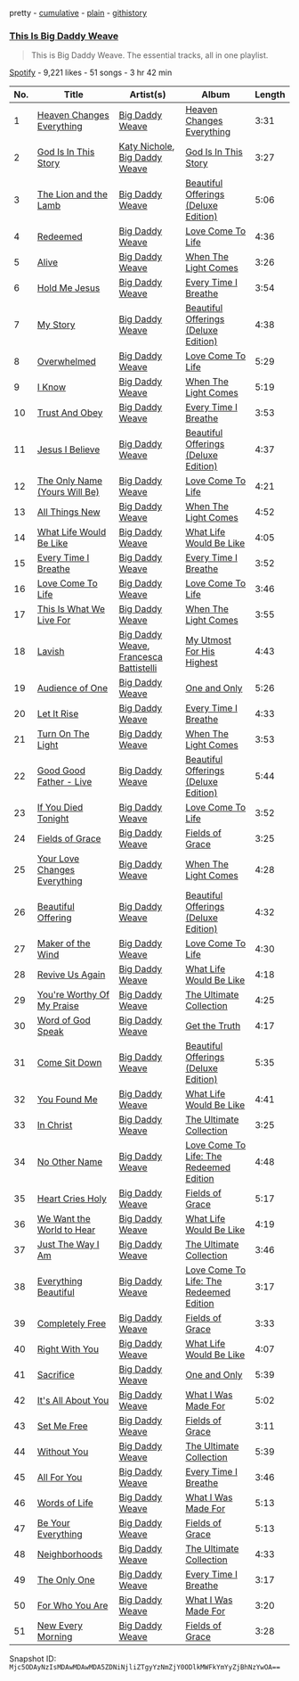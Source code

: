 pretty - [cumulative](/playlists/cumulative/37i9dQZF1DZ06evO2Rwe2O.md) - [plain](/playlists/plain/37i9dQZF1DZ06evO2Rwe2O) - [githistory](https://github.githistory.xyz/mackorone/spotify-playlist-archive/blob/main/playlists/plain/37i9dQZF1DZ06evO2Rwe2O)

### [This Is Big Daddy Weave](https://open.spotify.com/playlist/37i9dQZF1DZ06evO2Rwe2O)

> This is Big Daddy Weave\. The essential tracks, all in one playlist.

[Spotify](https://open.spotify.com/user/spotify) - 9,221 likes - 51 songs - 3 hr 42 min

| No. | Title | Artist(s) | Album | Length |
|---|---|---|---|---|
| 1 | [Heaven Changes Everything](https://open.spotify.com/track/09K7v6EnuoR2TmjAEKUD71) | [Big Daddy Weave](https://open.spotify.com/artist/4SsMf4SjhOlSqEitcprgBt) | [Heaven Changes Everything](https://open.spotify.com/album/2siQQnBK2IRSYMbjgdfvji) | 3:31 |
| 2 | [God Is In This Story](https://open.spotify.com/track/7m0BMNyTpSnsJYfsRiHw2T) | [Katy Nichole](https://open.spotify.com/artist/4sdhhi6q1Ez9l5PagQsykC), [Big Daddy Weave](https://open.spotify.com/artist/4SsMf4SjhOlSqEitcprgBt) | [God Is In This Story](https://open.spotify.com/album/4EsF6LpMu2xAxL0tGooqs3) | 3:27 |
| 3 | [The Lion and the Lamb](https://open.spotify.com/track/2FJYXPlTmFPAjTwPS1bMnw) | [Big Daddy Weave](https://open.spotify.com/artist/4SsMf4SjhOlSqEitcprgBt) | [Beautiful Offerings \(Deluxe Edition\)](https://open.spotify.com/album/1nS9azUwohxTProO6cTEMc) | 5:06 |
| 4 | [Redeemed](https://open.spotify.com/track/7zuwaenG5AF0vG7o7kMduX) | [Big Daddy Weave](https://open.spotify.com/artist/4SsMf4SjhOlSqEitcprgBt) | [Love Come To Life](https://open.spotify.com/album/0RDPOY2Nprgx01KCX8XOLM) | 4:36 |
| 5 | [Alive](https://open.spotify.com/track/78x8gB6FVSDB9q01E7rlI8) | [Big Daddy Weave](https://open.spotify.com/artist/4SsMf4SjhOlSqEitcprgBt) | [When The Light Comes](https://open.spotify.com/album/0pUmeRHfEG13Y63F3n3o1R) | 3:26 |
| 6 | [Hold Me Jesus](https://open.spotify.com/track/6jY58FrHShSeJIuA3m5Osx) | [Big Daddy Weave](https://open.spotify.com/artist/4SsMf4SjhOlSqEitcprgBt) | [Every Time I Breathe](https://open.spotify.com/album/3EscMOjxSXux9BPVDOtiQ2) | 3:54 |
| 7 | [My Story](https://open.spotify.com/track/6Dkou08rjWrgGijVmoAVZp) | [Big Daddy Weave](https://open.spotify.com/artist/4SsMf4SjhOlSqEitcprgBt) | [Beautiful Offerings \(Deluxe Edition\)](https://open.spotify.com/album/1nS9azUwohxTProO6cTEMc) | 4:38 |
| 8 | [Overwhelmed](https://open.spotify.com/track/0UcyrdirFfmpzEKQJ47Ixr) | [Big Daddy Weave](https://open.spotify.com/artist/4SsMf4SjhOlSqEitcprgBt) | [Love Come To Life](https://open.spotify.com/album/0RDPOY2Nprgx01KCX8XOLM) | 5:29 |
| 9 | [I Know](https://open.spotify.com/track/1J9VTeVlVUbZLre3Yc1A4V) | [Big Daddy Weave](https://open.spotify.com/artist/4SsMf4SjhOlSqEitcprgBt) | [When The Light Comes](https://open.spotify.com/album/0pUmeRHfEG13Y63F3n3o1R) | 5:19 |
| 10 | [Trust And Obey](https://open.spotify.com/track/1pB0uLHifv66pukzMZ94fj) | [Big Daddy Weave](https://open.spotify.com/artist/4SsMf4SjhOlSqEitcprgBt) | [Every Time I Breathe](https://open.spotify.com/album/3EscMOjxSXux9BPVDOtiQ2) | 3:53 |
| 11 | [Jesus I Believe](https://open.spotify.com/track/3HRfH5dCEmrc4kquT51XgE) | [Big Daddy Weave](https://open.spotify.com/artist/4SsMf4SjhOlSqEitcprgBt) | [Beautiful Offerings \(Deluxe Edition\)](https://open.spotify.com/album/1nS9azUwohxTProO6cTEMc) | 4:37 |
| 12 | [The Only Name \(Yours Will Be\)](https://open.spotify.com/track/3Ba5WQizFbQPRN7MtlXoTF) | [Big Daddy Weave](https://open.spotify.com/artist/4SsMf4SjhOlSqEitcprgBt) | [Love Come To Life](https://open.spotify.com/album/0RDPOY2Nprgx01KCX8XOLM) | 4:21 |
| 13 | [All Things New](https://open.spotify.com/track/2D1F0ukjJniQCgO1ex5KJi) | [Big Daddy Weave](https://open.spotify.com/artist/4SsMf4SjhOlSqEitcprgBt) | [When The Light Comes](https://open.spotify.com/album/0pUmeRHfEG13Y63F3n3o1R) | 4:52 |
| 14 | [What Life Would Be Like](https://open.spotify.com/track/71Mwr0v0cPykFBBpnYiSED) | [Big Daddy Weave](https://open.spotify.com/artist/4SsMf4SjhOlSqEitcprgBt) | [What Life Would Be Like](https://open.spotify.com/album/2UAq8mcn9ivMJoSX9asGSw) | 4:05 |
| 15 | [Every Time I Breathe](https://open.spotify.com/track/4yOpRExvm1qwGBZNeS4cXt) | [Big Daddy Weave](https://open.spotify.com/artist/4SsMf4SjhOlSqEitcprgBt) | [Every Time I Breathe](https://open.spotify.com/album/3EscMOjxSXux9BPVDOtiQ2) | 3:52 |
| 16 | [Love Come To Life](https://open.spotify.com/track/26FQmwQ538RwRB7vV3KLjR) | [Big Daddy Weave](https://open.spotify.com/artist/4SsMf4SjhOlSqEitcprgBt) | [Love Come To Life](https://open.spotify.com/album/0RDPOY2Nprgx01KCX8XOLM) | 3:46 |
| 17 | [This Is What We Live For](https://open.spotify.com/track/4JRQpTXsde4JQtIO3D76iT) | [Big Daddy Weave](https://open.spotify.com/artist/4SsMf4SjhOlSqEitcprgBt) | [When The Light Comes](https://open.spotify.com/album/0pUmeRHfEG13Y63F3n3o1R) | 3:55 |
| 18 | [Lavish](https://open.spotify.com/track/5wvlWHdfysfTlAN2ulXcoh) | [Big Daddy Weave](https://open.spotify.com/artist/4SsMf4SjhOlSqEitcprgBt), [Francesca Battistelli](https://open.spotify.com/artist/29ywwKkxfoH7iWwNY1UezA) | [My Utmost For His Highest](https://open.spotify.com/album/1FsAHNrcHF3QVdRHloCnhV) | 4:43 |
| 19 | [Audience of One](https://open.spotify.com/track/6s2kbczHvB0VDd5US1J5AL) | [Big Daddy Weave](https://open.spotify.com/artist/4SsMf4SjhOlSqEitcprgBt) | [One and Only](https://open.spotify.com/album/34TxhWZkBsTUFJYhPnkvtN) | 5:26 |
| 20 | [Let It Rise](https://open.spotify.com/track/3d7BD6z3dmOn0uyuyTzFnr) | [Big Daddy Weave](https://open.spotify.com/artist/4SsMf4SjhOlSqEitcprgBt) | [Every Time I Breathe](https://open.spotify.com/album/3EscMOjxSXux9BPVDOtiQ2) | 4:33 |
| 21 | [Turn On The Light](https://open.spotify.com/track/7eMEf2vcT5POvOLaery3I9) | [Big Daddy Weave](https://open.spotify.com/artist/4SsMf4SjhOlSqEitcprgBt) | [When The Light Comes](https://open.spotify.com/album/0pUmeRHfEG13Y63F3n3o1R) | 3:53 |
| 22 | [Good Good Father \- Live](https://open.spotify.com/track/4F6XmVjxpAVnAY9IuYou44) | [Big Daddy Weave](https://open.spotify.com/artist/4SsMf4SjhOlSqEitcprgBt) | [Beautiful Offerings \(Deluxe Edition\)](https://open.spotify.com/album/1nS9azUwohxTProO6cTEMc) | 5:44 |
| 23 | [If You Died Tonight](https://open.spotify.com/track/7glAHcE2yN6onHZd7BBSto) | [Big Daddy Weave](https://open.spotify.com/artist/4SsMf4SjhOlSqEitcprgBt) | [Love Come To Life](https://open.spotify.com/album/0RDPOY2Nprgx01KCX8XOLM) | 3:52 |
| 24 | [Fields of Grace](https://open.spotify.com/track/7I1jXhVC8QVJzjPzx93VAQ) | [Big Daddy Weave](https://open.spotify.com/artist/4SsMf4SjhOlSqEitcprgBt) | [Fields of Grace](https://open.spotify.com/album/61sF6iIwEXs0whUeba8D77) | 3:25 |
| 25 | [Your Love Changes Everything](https://open.spotify.com/track/5EK9diaPvJbJHarH2l8Sfb) | [Big Daddy Weave](https://open.spotify.com/artist/4SsMf4SjhOlSqEitcprgBt) | [When The Light Comes](https://open.spotify.com/album/0pUmeRHfEG13Y63F3n3o1R) | 4:28 |
| 26 | [Beautiful Offering](https://open.spotify.com/track/1Ne01Bjmgb3q08r6tdw3Oc) | [Big Daddy Weave](https://open.spotify.com/artist/4SsMf4SjhOlSqEitcprgBt) | [Beautiful Offerings \(Deluxe Edition\)](https://open.spotify.com/album/1nS9azUwohxTProO6cTEMc) | 4:32 |
| 27 | [Maker of the Wind](https://open.spotify.com/track/0c6ycONajngTNG7TPTAEKN) | [Big Daddy Weave](https://open.spotify.com/artist/4SsMf4SjhOlSqEitcprgBt) | [Love Come To Life](https://open.spotify.com/album/0RDPOY2Nprgx01KCX8XOLM) | 4:30 |
| 28 | [Revive Us Again](https://open.spotify.com/track/1gDz3147BMHrVz772aYTwn) | [Big Daddy Weave](https://open.spotify.com/artist/4SsMf4SjhOlSqEitcprgBt) | [What Life Would Be Like](https://open.spotify.com/album/2UAq8mcn9ivMJoSX9asGSw) | 4:18 |
| 29 | [You're Worthy Of My Praise](https://open.spotify.com/track/1WUmwcfpl8FPNwDEhqMQCJ) | [Big Daddy Weave](https://open.spotify.com/artist/4SsMf4SjhOlSqEitcprgBt) | [The Ultimate Collection](https://open.spotify.com/album/5tUYEM30kqrb96DaAB4yhW) | 4:25 |
| 30 | [Word of God Speak](https://open.spotify.com/track/4DHwQgifWfvk38gZ98DBHU) | [Big Daddy Weave](https://open.spotify.com/artist/4SsMf4SjhOlSqEitcprgBt) | [Get the Truth](https://open.spotify.com/album/1uHOFv8yPQwPOxaFiB2g9T) | 4:17 |
| 31 | [Come Sit Down](https://open.spotify.com/track/4OFnAQqkz0mGQUmx59Carl) | [Big Daddy Weave](https://open.spotify.com/artist/4SsMf4SjhOlSqEitcprgBt) | [Beautiful Offerings \(Deluxe Edition\)](https://open.spotify.com/album/1nS9azUwohxTProO6cTEMc) | 5:35 |
| 32 | [You Found Me](https://open.spotify.com/track/70KZlDFmyd2OGigiLGwOwd) | [Big Daddy Weave](https://open.spotify.com/artist/4SsMf4SjhOlSqEitcprgBt) | [What Life Would Be Like](https://open.spotify.com/album/2UAq8mcn9ivMJoSX9asGSw) | 4:41 |
| 33 | [In Christ](https://open.spotify.com/track/5arKXRuVZeyy0HOxWkoJUc) | [Big Daddy Weave](https://open.spotify.com/artist/4SsMf4SjhOlSqEitcprgBt) | [The Ultimate Collection](https://open.spotify.com/album/5tUYEM30kqrb96DaAB4yhW) | 3:25 |
| 34 | [No Other Name](https://open.spotify.com/track/12R460xrc3YK1V7PUYK6nz) | [Big Daddy Weave](https://open.spotify.com/artist/4SsMf4SjhOlSqEitcprgBt) | [Love Come To Life: The Redeemed Edition](https://open.spotify.com/album/5P2EQTgQ6BpQOjyoBxm15i) | 4:48 |
| 35 | [Heart Cries Holy](https://open.spotify.com/track/13D4BSdRclYY6rkcHTtoiD) | [Big Daddy Weave](https://open.spotify.com/artist/4SsMf4SjhOlSqEitcprgBt) | [Fields of Grace](https://open.spotify.com/album/61sF6iIwEXs0whUeba8D77) | 5:17 |
| 36 | [We Want the World to Hear](https://open.spotify.com/track/2NlhZ6eRfCD8Hb8fd315nn) | [Big Daddy Weave](https://open.spotify.com/artist/4SsMf4SjhOlSqEitcprgBt) | [What Life Would Be Like](https://open.spotify.com/album/2UAq8mcn9ivMJoSX9asGSw) | 4:19 |
| 37 | [Just The Way I Am](https://open.spotify.com/track/5DWxGimczAZe7byauhrUba) | [Big Daddy Weave](https://open.spotify.com/artist/4SsMf4SjhOlSqEitcprgBt) | [The Ultimate Collection](https://open.spotify.com/album/5tUYEM30kqrb96DaAB4yhW) | 3:46 |
| 38 | [Everything Beautiful](https://open.spotify.com/track/331Knn1SGIHAjAfHtP9UBR) | [Big Daddy Weave](https://open.spotify.com/artist/4SsMf4SjhOlSqEitcprgBt) | [Love Come To Life: The Redeemed Edition](https://open.spotify.com/album/5P2EQTgQ6BpQOjyoBxm15i) | 3:17 |
| 39 | [Completely Free](https://open.spotify.com/track/0YmGnKCilrgJzGLcUtqvOy) | [Big Daddy Weave](https://open.spotify.com/artist/4SsMf4SjhOlSqEitcprgBt) | [Fields of Grace](https://open.spotify.com/album/61sF6iIwEXs0whUeba8D77) | 3:33 |
| 40 | [Right With You](https://open.spotify.com/track/2v4QOcKW0wXtG2o9vSrsSX) | [Big Daddy Weave](https://open.spotify.com/artist/4SsMf4SjhOlSqEitcprgBt) | [What Life Would Be Like](https://open.spotify.com/album/2UAq8mcn9ivMJoSX9asGSw) | 4:07 |
| 41 | [Sacrifice](https://open.spotify.com/track/0pmi8Y9gF1QHtuEwQfuzsp) | [Big Daddy Weave](https://open.spotify.com/artist/4SsMf4SjhOlSqEitcprgBt) | [One and Only](https://open.spotify.com/album/34TxhWZkBsTUFJYhPnkvtN) | 5:39 |
| 42 | [It's All About You](https://open.spotify.com/track/2pnm4XSwVkbc6waMzF9odE) | [Big Daddy Weave](https://open.spotify.com/artist/4SsMf4SjhOlSqEitcprgBt) | [What I Was Made For](https://open.spotify.com/album/4hmf9eDR7uciP36IoVFQYH) | 5:02 |
| 43 | [Set Me Free](https://open.spotify.com/track/47Us0P876YRcCz5e4PqYGh) | [Big Daddy Weave](https://open.spotify.com/artist/4SsMf4SjhOlSqEitcprgBt) | [Fields of Grace](https://open.spotify.com/album/61sF6iIwEXs0whUeba8D77) | 3:11 |
| 44 | [Without You](https://open.spotify.com/track/6llVaCTlf3qj0rBPTvGrk0) | [Big Daddy Weave](https://open.spotify.com/artist/4SsMf4SjhOlSqEitcprgBt) | [The Ultimate Collection](https://open.spotify.com/album/5tUYEM30kqrb96DaAB4yhW) | 5:39 |
| 45 | [All For You](https://open.spotify.com/track/4Gqez49VUwAYdthySame7Y) | [Big Daddy Weave](https://open.spotify.com/artist/4SsMf4SjhOlSqEitcprgBt) | [Every Time I Breathe](https://open.spotify.com/album/3EscMOjxSXux9BPVDOtiQ2) | 3:46 |
| 46 | [Words of Life](https://open.spotify.com/track/7C7n4C6VoUhUyIO7oHeQ6I) | [Big Daddy Weave](https://open.spotify.com/artist/4SsMf4SjhOlSqEitcprgBt) | [What I Was Made For](https://open.spotify.com/album/4hmf9eDR7uciP36IoVFQYH) | 5:13 |
| 47 | [Be Your Everything](https://open.spotify.com/track/3RkTLYMiGUmdNUkqtD4iPg) | [Big Daddy Weave](https://open.spotify.com/artist/4SsMf4SjhOlSqEitcprgBt) | [Fields of Grace](https://open.spotify.com/album/61sF6iIwEXs0whUeba8D77) | 5:13 |
| 48 | [Neighborhoods](https://open.spotify.com/track/5olQics7uPj0dp1vBTkyYe) | [Big Daddy Weave](https://open.spotify.com/artist/4SsMf4SjhOlSqEitcprgBt) | [The Ultimate Collection](https://open.spotify.com/album/5tUYEM30kqrb96DaAB4yhW) | 4:33 |
| 49 | [The Only One](https://open.spotify.com/track/1Dm66v7VLsHHNUzxaJQdC7) | [Big Daddy Weave](https://open.spotify.com/artist/4SsMf4SjhOlSqEitcprgBt) | [Every Time I Breathe](https://open.spotify.com/album/3EscMOjxSXux9BPVDOtiQ2) | 3:17 |
| 50 | [For Who You Are](https://open.spotify.com/track/5YJG5A01wPavs17Zv09Jka) | [Big Daddy Weave](https://open.spotify.com/artist/4SsMf4SjhOlSqEitcprgBt) | [What I Was Made For](https://open.spotify.com/album/4hmf9eDR7uciP36IoVFQYH) | 3:20 |
| 51 | [New Every Morning](https://open.spotify.com/track/1vC1qUFwuDgTlRg89ZMhcH) | [Big Daddy Weave](https://open.spotify.com/artist/4SsMf4SjhOlSqEitcprgBt) | [Fields of Grace](https://open.spotify.com/album/61sF6iIwEXs0whUeba8D77) | 3:28 |

Snapshot ID: `Mjc5ODAyNzIsMDAwMDAwMDA5ZDNiNjliZTgyYzNmZjY0ODlkMWFkYmYyZjBhNzYwOA==`
